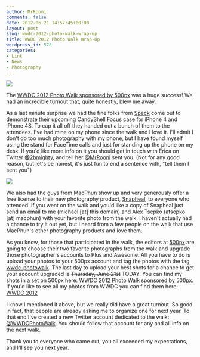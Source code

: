 ```yaml
---
author: MrRooni
comments: false
date: 2012-06-21 14:57:45+00:00
layout: post
slug: wwdc-2012-photo-walk-wrap-up
title: WWDC 2012 Photo Walk Wrap-Up
wordpress_id: 578
categories:
- Link
- News
- Photography
---
```


[![](http://www.fruitstandsoftware.com/blog/wp-content/uploads/2012/06/Oakland-Bay-Bridge-Pano.jpg)](http://500px.com/photo/8672882)

The [WWDC 2012 Photo Walk sponsored by 500px](http://www.fruitstandsoftware.com/blog/2012/06/wwdc-2012-photo-walk/) was a huge success! We had an incredible turnout that, quite honestly, blew me away.

As a last minute surprise we had the fine folks from [Speck](http://www.speckproducts.com/iphone-case/iphone-4-case.html) come out to demonstrate their upcoming CandyShell Focus case for iPhone 4 and iPhone 4S. To cap it all off they handed out a bunch of them to the attendees. I've had mine on my phone since the walk and I love it. I'll admit I don't do too much photography with my phone, but I have found myself using the stand for FaceTime calls and just for standing up the phone on my desk. If you'd like more info on it you should get in touch with Erica on Twitter [@2bmighty](http://twitter.com/2bmighty), and tell her [@MrRooni](http://twitter.com/MrRooni) sent you. (Not for any good reason, but let's be honest, it's just fun to end a sentence with, "tell them I sent you")

[![](http://www.fruitstandsoftware.com/blog/wp-content/uploads/2012/06/CandyShellFocusBySpeck.jpg)](http://www.fruitstandsoftware.com/blog/wp-content/uploads/2012/06/CandyShellFocusBySpeck.jpg)

We also had the guys from [MacPhun](http://macphun.com) show up and very generously offer a free license to their new photography product, [Snapheal](http://itunes.apple.com/us/app/snapheal/id480623975?mt=12), to everyone who attended. If you went on the walk and you'd like a copy of Snapheal just send an email to me (michael [at] this domain) and Alex Tsepko (atsepko [at] macphun) with your favorite photo from the walk. I haven't actually had a chance to try it out yet, but I heard from a few people on the walk that use MacPhun's other photography products and love them.

As you know, for those that participated in the walk, the editors at [500px](http://500px.com/) are going to choose their two favorite photographs from the walk and upgrade those photographer's accounts to Plus and Awesome. All you have to do is upload your photos to your 500px account and tag the photos with the tag [wwdc-photowalk](http://500px.com/search?tag=WWDC-photowalk). The last day to upload your best shots for a chance to get your account upgraded is <del>Thursday, June 21st</del> TODAY. You can find my shots in a set on 500px here: [WWDC 2012 Photo Walk sponsored by 500px](http://500px.com/MrRooni/sets/wwdc_2012_photo_walk_sponsored_by_500px). If you'd like to see all my photos from WWDC you can find them here: [WWDC 2012](http://500px.com/MrRooni/sets/wwdc_2012)

I know I mentioned it above, but we really did have a great turnout. So good in fact, that people are already asking me to organize one for next year. To that end I've created a new Twitter account dedicated to the walk: [@WWDCPhotoWalk](http://twitter.com/WWDCPhotoWalk). You should follow that account for any and all info on the next walk.

Thank you to everyone who came out, you all exceeded my expectations, and I'll see you next year.
